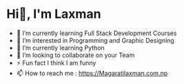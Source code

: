# Hi👋, I'm Laxman

- 🌱 I’m currently learning Full Stack Development Courses
- 👀 I’m interested in Programming and Graphic Designing
- 🌱 I’m currently learning Python
- 💞️ I’m looking to collaborate on your Team
- ⚡ Fun fact I think I am funny
- 📫 How to reach me : https://Magaratilaxman.com.np

<!---
itsmelaxman/itsmelaxman is a ✨ special ✨ repository because its `README.md` (this file) appears on your GitHub profile.
You can click the Preview link to take a look at your changes.
--->
